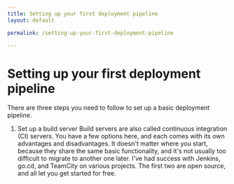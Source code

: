 ```yaml
---
title: Setting up your first deployment pipeline
layout: default

permalink: /setting-up-your-first-deployment-pipeline

---
```


# Setting up your first deployment pipeline

There are three steps you need to follow to set up a basic deployment pipeline.

1. Set up a build server
Build servers are also called continuous integration (CI) servers. You have a few options here, and each comes with its own advantages and disadvantages. It doesn't matter where you start, because they share the same basic functionality, and it's not usually too difficult to migrate to another one later. I've had success with Jenkins, go.cd, and TeamCity on various projects. The first two are open source, and all let you get started for free.